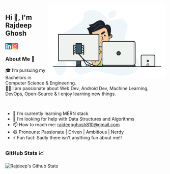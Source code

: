 <img align="right" width="370px" src="https://raw.githubusercontent.com/rajdeep-ghosh/rajdeep-ghosh/master/assets/pcgif.gif" />

## Hi 👋, I'm Rajdeep Ghosh

<a href="https://www.linkedin.com/in/rajdeepghosh01/" target="_blank">
    <img align="left" alt="Rajdeep Ghosh | Linkedin" width="20px" src="https://raw.githubusercontent.com/rajdeep-ghosh/rajdeep-ghosh/master/assets/linkedin.svg" />
</a>
<a href="https://www.instagram.com/rajdeepghosh_/" target="_blank">
    <img align="left" alt="Rajdeep Ghosh | Instagram" width="20px" src="https://raw.githubusercontent.com/rajdeep-ghosh/rajdeep-ghosh/master/assets/instagram.png" />
</a>

<br>

### About Me 🚀

🎓 I’m pursuing my Bachelors in Computer Science & Engineering. <br>
👨‍💻 I am passionate about Web Dev, Android Dev, Machine Learning, DevOps, Open-Source & I enjoy learning new things.

<br>

<!--
- 🔭 I’m currently working on ...    -->
- 🌱 I’m currently learning MERN stack
- 🤔 I’m looking for help with Data Structures and Algorithms
- 📫 How to reach me: rajdeepghosh810@gmail.com
- 😄 Pronouns: Passionate | Driven | Ambitious | Nerdy
- ⚡ Fun fact: Sadly there isn't anything fun about me!!

<!-- - 👯 I’m looking to collaborate on ...
- 💬 Ask me about ...   -->

<!-- <hr> -->

<!-- 
### Languages and Tools:

![Top Langs](https://github-readme-stats.vercel.app/api/top-langs/?username=rajdeep-ghosh&langs_count=8&exclude_repo=machine-learning)

<hr>
-->

### GitHub Stats 📈
<!-- [![trophy](https://github-profile-trophy.vercel.app/?username=raj5036&theme=dracula)](https://github.com/ryo-ma/github-profile-trophy) -->

![Rajdeep's Github Stats](https://github-readme-stats.vercel.app/api?username=rajdeep-ghosh&hide=stars&count_private=true&show_icons=true)
